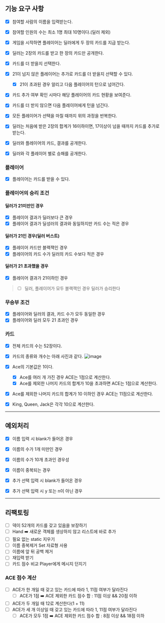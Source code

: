 ## 기능 요구 사항

- [x] 참여할 사람의 이름을 입력받는다.
- [x] 참여할 인원의 수는 최소 1명 최대 10명이다.(딜러 제외)

- [x] 게임을 시작하면 플레이어는 딜러에게 두 장의 카드를 지급 받는다.
- [x] 딜러는 2장의 카드를 받고 한 장의 카드만 공개한다.

- [x] 카드를 더 받을지 선택한다.
- [x] 21이 넘지 않은 플레이어는 추가로 카드를 더 받을지 선택할 수 있다.
    - [x] 21이 초과된 경우 알리고 다음 플레이어의 턴으로 넘어간다.
- [x] 카드 추가 여부 확인 시마다 해당 플레이어의 카드 현황을 보여준다.
- [x] 카드를 더 받지 않으면 다음 플레이어에게 턴을 넘긴다.
- [x] 모든 플레이어가 선택을 마칠 때까지 위의 과정을 반복한다.

- [x] 딜러는 처음에 받은 2장의 합계가 16이하이면, 17이상이 넘을 때까지 카드를 추가로 받는다.

- [x] 딜러와 플레이어의 카드, 결과를 공개한다.
- [x] 딜러와 각 플레이어 별로 승패를 공개한다.

### 플레이어

- [x] 플레이어는 카드를 받을 수 있다.

### 플레이어의 승리 조건

#### 딜러가 21미만인 경우

- [x] 플레이어 결과가 딜러보다 큰 경우
- [x] 플레이어 결과가 딜성러의 결과와 동일하지만 카드 수는 적은 경우

#### 딜러가 21인 경우(딜러 버스트)

- [x] 플레이어 카드만 블랙잭인 경우
- [x] 플레이어의 카드 수가 딜러의 카드 수보다 적은 경우

#### 딜러가 21 초과했을 경우

- [x] 플레이어 결과가 21이하인 경우

> - [ ] 딜러, 플레이어가 모두 블랙잭인 경우 딜러가 승리한다

### 무승부 조건

- [x] 플레이어와 딜러의 결과, 카드 수가 모두 동일한 경우
- [x] 플레이어와 딜러 모두 21 초과인 경우

### 카드

- [x] 전체 카드의 수는 52장이다.
- [x] 카드의 종류와 개수는 아래 사진과 같다.
  ![image](https://github.com/jminkkk/java-blackjack/assets/102847513/5e4a056f-136d-429d-b9b5-6819c2684726)

- [x] Ace의 기본값은 1이다.
    - [x] Ace를 여러 개 가진 경우 ACE는 1점으로 계산한다.
    - [x] Ace를 제외한 나머지 카드의 합계가 10을 초과하면 ACE는 1점으로 계산한다.
- [x] Ace를 제외한 나머지 카드의 합계가 10 이하인 경우 ACE는 11점으로 계산한다.
- [x] King, Queen, Jack은 각각 10으로 계산한다.

---

## 예외처리

- [x] 이름 입력 시 blank가 들어온 경우
- [x] 이름의 수가 1개 미만인 경우
- [x] 이름의 수가 10개 초과인 경우성
- [x] 이름이 중복되는 경우

- [x] 추가 선택 입력 시 blank가 들어온 경우
- [x] 추가 선택 입력 시 y 또는 n이 아닌 경우

---

## 리팩토링

- [ ] 덱이 52개의 카드를 갖고 있음을 보장하기
- [ ] Hand ➡️ 새로운 객체를 생상하지 않고 리스트에 바로 추가
- [ ] 필요 없는 static 지우기
- [ ] 이름 중복제거 Set 자료형 사용
- [ ] 이름에 앞 뒤 공백 제거
- [ ] 재입력 받기
- [ ] 카드 점수 비교 Player에게 메시지 던지기

### ACE 점수 계산

- [ ] ACE가 한 개일 때 갖고 있는 카드에 따라 1, 11점 여부가 달라진다
  - [ ] ACE가 1점 ➡️ ACE 제외한 카드 점수 합 : 11점 이상 && 20점 이하
- [ ] ACE가 두 개일 때 12로 계산한다(1 + 11)
- [ ] ACE가 세 개 이상일 때 갖고 있는 카드에 따라 1, 11점 여부가 달라진다
    - [ ] ACE가 모두 1점 ➡️ ACE 제외한 카드 점수 합 : 8점 이상 && 18점 이하
